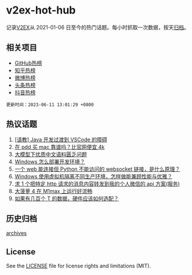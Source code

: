 # v2ex-hot-hub

 记录[V2EX](https://www.v2ex.com/)从 2021-01-06 日至今的热门话题。每小时抓取一次数据，按天[归档](archives)。
 
 ## 相关项目

- [GitHub热榜](https://github.com/it985/github-hot-hub)
- [知乎热榜](https://github.com/it985/zhihu-hot-hub)
- [微博热榜](https://github.com/it985/weibo-hot-hub)
- [头条热榜](https://github.com/it985/toutiao-hot-hub)
- [抖音热榜](https://github.com/it985/douyin-hot-hub)


 `更新时间：2023-06-11 13:01:29 +0800`

## 热议话题

1. [[请教] Java 开发过渡到 VSCode 的障碍](https://www.v2ex.com/t/947532)
1. [在 pdd 买 mac 靠谱吗？比官网便宜 4k](https://www.v2ex.com/t/947541)
1. [大模型下优质中文语料匮乏问题](https://www.v2ex.com/t/947622)
1. [Windows 怎么部署开发环境？](https://www.v2ex.com/t/947562)
1. [一个 web 能连接但 Python 不能访问的 websocket 链接，是什么原理？](https://www.v2ex.com/t/947518)
1. [Windows 使用虚拟机隔离不同生产环境，怎样做能兼顾性能与优雅？](https://www.v2ex.com/t/947613)
1. [求 1 个把特定 http 请求的消息内容转发到我的个人微信的 api 方案(服务)](https://www.v2ex.com/t/947568)
1. [大菠萝 4 在 M1max 上运行好流畅](https://www.v2ex.com/t/947522)
1. [如果有几百个 T 的数据，硬件应该如何选配？](https://www.v2ex.com/t/947553)

## 历史归档

[archives](archives)

## License

See the [LICENSE](LICENSE) file for license rights and limitations (MIT).
